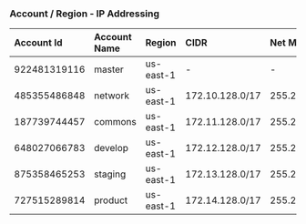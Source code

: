 ### Account / Region - IP Addressing
| Account Id   | Account Name | Region    | CIDR            | Net Mask        | Range                         | Usable                        | Hosts |
| :----------- | :----------- | :-------- | :-------------- | :-------------- | :---------------------------- | :---------------------------- | :---- |
| 922481319116 | master       | us-east-1 | -               | -               | -                             | -                             | -     |
| 485355486848 | network      | us-east-1 | 172.10.128.0/17 | 255.255.128.0   | 172.10.128.0 - 172.10.255.255 | 172.10.128.1 - 172.10.255.254 | 32768 |
| 187739744457 | commons      | us-east-1 | 172.11.128.0/17 | 255.255.128.0   | 172.11.128.0 - 172.11.255.255 | 172.11.128.1 - 172.11.255.254 | 32768 |
| 648027066783 | develop      | us-east-1 | 172.12.128.0/17 | 255.266.128.0   | 172.12.128.0 - 172.12.255.255 | 172.12.128.1 - 172.12.255.254 | 32768 |
| 875358465253 | staging      | us-east-1 | 172.13.128.0/17 | 255.255.128.0   | 172.13.128.0 - 172.13.255.255 | 172.13.128.1 - 172.13.255.254 | 32768 |
| 727515289814 | product      | us-east-1 | 172.14.128.0/17 | 255.255.128.0   | 172.14.128.0 - 172.14.255.255 | 172.14.128.1 - 172.14.255.254 | 32768 |